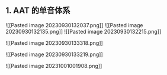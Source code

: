 
## 1. AAT 的单音体系
![[Pasted image 20230930132037.png]]
![[Pasted image 20230930132135.png]]
![[Pasted image 20230930132215.png]]

![[Pasted image 20230930133318.png]]

![[Pasted image 20230930133219.png]]

![[Pasted image 20231001001908.png]]


